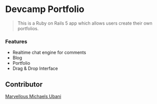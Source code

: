 # Devcamp Portfolio

> This is a Ruby on Rails 5 app which allows users create their own portfolios.

### Features

- Realtime chat engine for comments
- Blog
- Portfolio
- Drag & Drop Interface


## Contributor
[Marvellous Michaels Ubani](https://github.com/MarvellousUbani)
